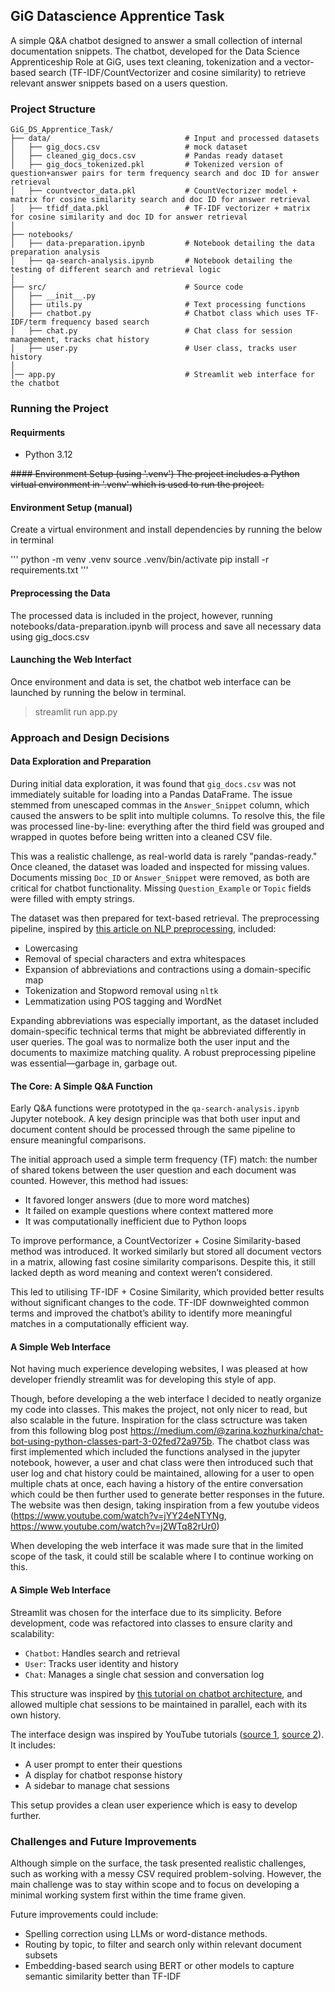 ## GiG Datascience Apprentice Task

A simple Q&A chatbot designed to answer a small collection of internal documentation snippets. The chatbot, developed for the Data Science Apprenticeship Role at GiG, uses text cleaning, tokenization and a vector-based search (TF-IDF/CountVectorizer and cosine similarity) to retrieve relevant answer snippets based on a users question.

### Project Structure

```
GiG_DS_Apprentice_Task/
├── data/                              # Input and processed datasets
│   ├── gig_docs.csv                   # mock dataset
│   ├── cleaned_gig_docs.csv           # Pandas ready dataset
│   ├── gig_docs_tokenized.pkl         # Tokenized version of question+answer pairs for term frequency search and doc ID for answer retrieval
│   ├── countvector_data.pkl           # CountVectorizer model + matrix for cosine similarity search and doc ID for answer retrieval
│   ├── tfidf_data.pkl                 # TF-IDF vectorizer + matrix for cosine similarity and doc ID for answer retrieval
│
├── notebooks/
│   ├── data-preparation.ipynb         # Notebook detailing the data preparation analysis
│   ├── qa-search-analysis.ipynb       # Notebook detailing the testing of different search and retrieval logic
│
├── src/                               # Source code
│   ├── __init__.py
│   ├── utils.py                       # Text processing functions
│   ├── chatbot.py                     # Chatbot class which uses TF-IDF/term frequency based search
│   ├── chat.py                        # Chat class for session management, tracks chat history
│   ├── user.py                        # User class, tracks user history
│
│── app.py                             # Streamlit web interface for the chatbot 
```

### Running the Project

#### Requirments
- Python 3.12

~~#### Environment Setup (using '.venv')
The project includes a Python virtual environment in '.venv' which is used to run the project.~~

#### Environment Setup (manual)
Create a virtual environment and install dependencies by running the below in terminal

'''
python -m venv .venv
source .venv/bin/activate
pip install -r requirements.txt
'''

#### Preprocessing the Data
The processed data is included in the project, however, running notebooks/data-preparation.ipynb will process and save all necessary data using gig_docs.csv

#### Launching the Web Interfact
Once environment and data is set, the chatbot web interface can be launched by running the below in terminal.

> streamlit run app.py

### Approach and Design Decisions

#### Data Exploration and Preparation

During initial data exploration, it was found that `gig_docs.csv` was not immediately suitable for loading into a Pandas DataFrame. The issue stemmed from unescaped commas in the `Answer_Snippet` column, which caused the answers to be split into multiple columns. To resolve this, the file was processed line-by-line: everything after the third field was grouped and wrapped in quotes before being written into a cleaned CSV file.

This was a realistic challenge, as real-world data is rarely "pandas-ready." Once cleaned, the dataset was loaded and inspected for missing values. Documents missing `Doc_ID` or `Answer_Snippet` were removed, as both are critical for chatbot functionality. Missing `Question_Example` or `Topic` fields were filled with empty strings.

The dataset was then prepared for text-based retrieval. The preprocessing pipeline, inspired by [this article on NLP preprocessing](https://www.geeksforgeeks.org/text-preprocessing-for-nlp-tasks/#regular-expressions), included:
- Lowercasing 
- Removal of special characters and extra whitespaces
- Expansion of abbreviations and contractions using a domain-specific map
- Tokenization and Stopword removal using `nltk`
- Lemmatization using POS tagging and WordNet

Expanding abbreviations was especially important, as the dataset included domain-specific technical terms that might be abbreviated differently in user queries. The goal was to normalize both the user input and the documents to maximize matching quality. A robust preprocessing pipeline was essential—garbage in, garbage out.

#### The Core: A Simple Q&A Function

Early Q&A functions were prototyped in the `qa-search-analysis.ipynb` Jupyter notebook. A key design principle was that both user input and document content should be processed through the same pipeline to ensure meaningful comparisons.

The initial approach used a simple term frequency (TF) match: the number of shared tokens between the user question and each document was counted. However, this method had issues:
- It favored longer answers (due to more word matches)
- It failed on example questions where context mattered more
- It was computationally inefficient due to Python loops

To improve performance, a CountVectorizer + Cosine Similarity-based method was introduced. It worked similarly but stored all document vectors in a matrix, allowing fast cosine similarity comparisons. Despite this, it still lacked depth as word meaning and context weren’t considered.

This led to utilising TF-IDF + Cosine Similarity, which provided better results without significant changes to the code. TF-IDF downweighted common terms and improved the chatbot’s ability to identify more meaningful matches in a computationally efficient way.

#### A Simple Web Interface
Not having much experience developing websites, I was pleased at how developer friendly streamlit was for developing this style of app. 

Though, before developing a the web interface I decided to neatly organize my code into classes. This makes the project, not only nicer to read, but also scalable in the future. Inspiration for the class sctructure was taken from this following blog post https://medium.com/@zarina.kozhurkina/chat-bot-using-python-classes-part-3-02fed72a975b. The chatbot class was first implemented which included the functions analysed in the jupyter notebook, however, a user and chat class were then introduced such that user log and chat history could be maintained, allowing for a user to open multiple chats at once, each having a history of the entire conversation which could be then further used to generate better responses in the future. The website was then design, taking inspiration from a few youtube videos (https://www.youtube.com/watch?v=jYY24eNTYNg, https://www.youtube.com/watch?v=j2WTq82rUr0)

When developing the web interface it was made sure that in the limited scope of the task, it could still be scalable where I to continue working on this. 

#### A Simple Web Interface

Streamlit was chosen for the interface due to its simplicity. Before development, code was refactored into classes to ensure clarity and scalability:
- `Chatbot`: Handles search and retrieval
- `User`: Tracks user identity and history
- `Chat`: Manages a single chat session and conversation log

This structure was inspired by [this tutorial on chatbot architecture](https://medium.com/@zarina.kozhurkina/chat-bot-using-python-classes-part-3-02fed72a975b), and allowed multiple chat sessions to be maintained in parallel, each with its own history.

The interface design was inspired by YouTube tutorials ([source 1](https://www.youtube.com/watch?v=jYY24eNTYNg), [source 2](https://www.youtube.com/watch?v=j2WTq82rUr0)). It includes:
- A user prompt to enter their questions
- A display for chatbot response history
- A sidebar to manage chat sessions

This setup provides a clean user experience which is easy to develop further.

### Challenges and Future Improvements

Although simple on the surface, the task presented realistic challenges, such as working with a messy CSV required problem-solving. However, the main challenge was to stay within scope and to focus on developing a minimal working system first within the time frame given.

Future improvements could include:
- Spelling correction using LLMs or word-distance methods.
- Routing by topic, to filter and search only within relevant document subsets
- Embedding-based search using BERT or other models to capture semantic similarity better than TF-IDF
